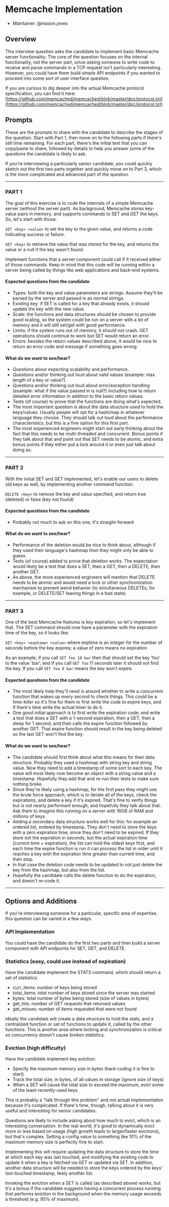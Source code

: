 # Memcache Implementation
- Maintainer: @mason.jones

## Overview
This interview question asks the candidate to implement basic Memcache server functionality. The core of the question focuses on the internal functionality, not the server part, since asking someone to write code to receive and parse commands in a TCP request isn't particularly interesting. However, you could have them build simple API endpoints if you wanted to proceed into some sort of user interface question.

If you are curious to dig deeper into the actual Memcache protocol specification, you can find it here: [https://github.com/memcached/memcached/blob/master/doc/protocol.txt](https://github.com/memcached/memcached/blob/master/doc/protocol.txt)

## Prompts
These are the prompts to share with the candidate to describe the stages of the question. Start with Part 1, then move on to the following parts if there's still time remaining. For each part, there's the initial text that you can copy/paste to share, followed by details to help you answer some of the questions the candidate is likely to ask.

If you're interviewing a particularly senior candidate, you could quickly sketch out the first two parts together and quickly move on to Part 3, which is the more complicated and advanced part of the question.

----

### PART 1

The goal of this exercise is to code the internals of a simple Memcache server (without the server part). As background, Memcache stores key-value pairs in memory, and supports commands to SET and GET the keys. So, let's start with those:

`SET <key> <value>` to set the key to the given value, and returns a code indicating success or failure.

`GET <key>` to retrieve the value that was stored for the key, and returns the value or a null if the key wasn't found.

Implement functions that a server component could call if it received either of those commands. Keep in mind that this code will be running within a server being called by things like web applications and back-end systems.

#### Expected questions from the candidate

* Types: both the key and value parameters are strings. Assume they'll be parsed by the server and passed in as normal strings.
* Existing key: if SET is called for a key that already exists, it should update the key with the new value.
* Scale: the functions and data structures should be chosen to provide good scaling, so the system could be run on a server with a lot of memory and it will still set/get with good performance.
* Limits: if the system runs out of memory, it should not crash. GET operations should continue to work but SET would return an error.
* Errors: besides the return values described above, it would be nice to return an error code and message if something goes wrong.

#### What do we want to see/hear?

* Questions about expecting scalability and performance.
* Questions and/or thinking out loud about valid values (example: max length of a key or value?).
* Questions and/or thinking out loud about error/exception handling (example: what if the value passed in is null?) including how to return detailed error information in addition to the basic return values.
* Tests (of course) to prove that the functions are doing what's expected.
* The most important question is about the data structure used to hold the keys/values. Usually people will opt for a hash/map in whatever language they choose. They should talk out loud about the performance characteristics, but this is a fine option for this first part.
* The most experienced engineers might start out early thinking about the fact that this needs to be multi-threaded and concurrent. Bonus points if they talk about that and point out that SET needs to be atomic, and extra bonus points if they either put a lock around it or even just talk about doing so.

----

### PART 2

With the initial SET and GET implemented, let's enable our users to delete old keys as well, by implementing another command function:

`DELETE <key>` to remove the key and value specified, and return true (deleted) or false (key not found)

#### Expected questions from the candidate

* Probably not much to ask on this one; it's straight-forward

#### What do we want to see/hear?

* Performance of the deletion would be nice to think about, although if they used their language's hashmap then they might only be able to guess.
* Tests (of course) added to prove that deletion works. The expectation would likely be a test that does a SET, then a GET, then a DELETE, then another GET.
* As above, the more experienced engineers will mention that DELETE needs to be atomic and would need a lock or other synchronization mechanism to prevent weird behavior (to simultaneous DELETEs, for example, or DELETE/SET leaving things in a bad state).

----

### PART 3

One of the best Memcache features is key expiration, so let's implement that. The SET command should now have a parameter with the expiration time of the key, so it looks like:

`SET <key> <exptime> <value>` where exptime is an integer for the number of seconds before the key expires; a value of zero means no expiration

As an example, if you call `SET foo 10 bar` then that should set the key 'foo' to the value 'bar', and if you call `GET foo` 11 seconds later it should not find the key. If you call `SET foo 0 bar` means the key won't expire.

#### Expected questions from the candidate

* The most likely help they'll need is around whether to write a concurrent function that wakes up every second to check things. This could be a time-killer so it's fine for them to first write the code to expire keys, and if there's time write the actual timer to do it.
* One good initial approach is to first write the expiration code; and write a test that does a SET with a 1-second expiration, then a GET, then a sleep for 1 second, and then calls the expire function followed by another GET. That expire function should result in the key being deleted so the last GET won't find the key.

#### What do we want to see/hear?

* The candidate should first think about what this means for their data structure. Probably they used a hashmap with string key and string value. Now they need to add a timestamp of some sort to each key. The value will most likely now become an object with a string value and a timestamp. Hopefully they add that and re-run their tests to make sure nothing broke.
* Since they're likely using a hashmap, for the first pass they might use the brute force approach, which is to iterate all of the keys, check the expirations, and delete a key if it's expired. That's fine to verify things but is not nearly performant enough, and hopefully they talk about that. Ask them to imagine this running on a server with 16GB of RAM and millions of keys.
* Adding a secondary data structure works well for this: for example an ordered list, ordered by timestamp. They don't need to store the keys with a zero expiration time, since they don't need to be expired. If they store not the expiration in seconds, but the actual expiration time (current time + expiration), the list can hold the oldest keys first, and each time the expire function is run it can process the list in order until it reaches a key with the expiration time greater than current time, and then stop.
* In that case the deletion code needs to be updated to not just delete the key from the hashmap, but also from the list.
* Hopefully the candidate calls the delete function to do the expiration, and doesn't re-code it.

----

## Options and Additions

If you're interviewing someone for a particular, specific area of expertise, this question can be varied in a few ways.

### API Implementation

You could have the candidate do the first two parts and then build a server component with API endpoints for SET, GET, and DELETE.

### Statistics (easy, could use instead of expiration)

Have the candidate implement the STATS command, which should return a set of statistics:

* curr_items: number of keys being stored
* total_items: total number of keys stored since the server was started
* bytes: total number of bytes being stored (size of values in bytes)
* get_hits: number of GET requests that returned values
* get_misses: number of items requested that were not found

Ideally the candidate will create a data structure to hold the stats, and a centralized function or set of functions to update it, called by the other functions. This is another area where locking and synchronization is critical so concurrency doesn't cause broken statistics.

### Eviction (high difficulty)

Have the candidate implement key eviction:

* Specify the maximum memory size in bytes (hard-coding it is fine to start)
* Track the total size, in bytes, of all values in storage (ignore size of keys)
* When a SET will cause the total size to exceed the maximum, evict some of the least-recently-used keys

This is probably a "talk through this problem" and not actual implementation because it's complicated. If there's time, though, talking about it is very useful and interesting for senior candidates.

Questions are likely to include asking about how much to evict, which is an interesting conversation. In the real world, it's good to dynamically evict more or less based on usage (high growth leads to larger/faster evictions), but that's complex. Setting a config value to something like 10% of the maximum memory size is perfectly fine to start.

Implementing this will require updating the data structure to store the time at which each key was last touched, and modifying the existing code to update it when a key is fetched via GET or updated via SET. In addition, another data structure will be needed to store the keys ordered by the keys' last-touched timestamp, likely another list.

Invoking the eviction when a SET is called (as described above) works, but it's a bonus if the candidate suggests having a concurrent process running that performs eviction in the background when the memory usage exceeds a threshold (e.g. 95% of maximum).

